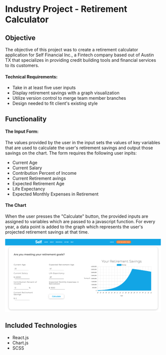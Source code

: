 # Industry Project - Retirement Calculator

## Objective

The objective of this project was to create a retirement calculator application for Self Financial Inc., a Fintech company based out of Austin TX that specializes in providing credit building tools and financial services to its customers.

#### Technical Requirements:

- Take in at least five user inputs
- Display retirement savings with a graph visualization
- Utilize version control to merge team member branches
- Design needed to fit client's existing style

## Functionality

#### The Input Form:

The values provided by the user in the input sets the values of key variables that are used to calculate the user's retirement savings and output those savings on the chart. The form requires the following user inpits:

- Current Age
- Current Salary
- Contribution Percent of Income
- Current Retirement avings
- Expected Retirement Age
- Life Expectancy
- Expected Monthly Expenses in Retirement

#### The Chart

When the user presses the "Calculate" button, the provided inputs are assigned to variables which are passed to a javascript function. For every year, a data point is added to the graph which represents the user's projected retirement savings at that time.

![Screenshot of retirement calculator](client/public/images/readme-graph.png)


## Included Technologies

- React.js
- Chart.js
- SCSS

